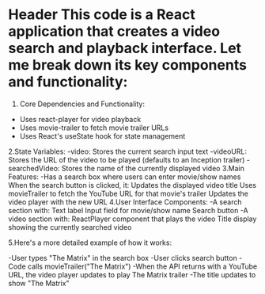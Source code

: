 # Header This code is a React application that creates a video search and playback interface. Let me break down its key components and functionality:

1. Core Dependencies and Functionality:
- Uses react-player for video playback
- Uses movie-trailer to fetch movie trailer URLs
- Uses React's useState hook for state management


2.State Variables:
-video: Stores the current search input text
-videoURL: Stores the URL of the video to be played (defaults to an Inception trailer)
-searchedVideo: Stores the name of the currently displayed video
3.Main Features:
-Has a search box where users can enter movie/show names
When the search button is clicked, it:
Updates the displayed video title
Uses movieTrailer to fetch the YouTube URL for that movie's trailer
Updates the video player with the new URL
4.User Interface Components:
-A search section with:
Text label
Input field for movie/show name
Search button
-A video section with:
ReactPlayer component that plays the video
Title display showing the currently searched video



5.Here's a more detailed example of how it works:

-User types "The Matrix" in the search box
-User clicks search button
-Code calls movieTrailer("The Matrix")
-When the API returns with a YouTube URL, the video player updates to play The Matrix trailer
-The title updates to show "The Matrix"
